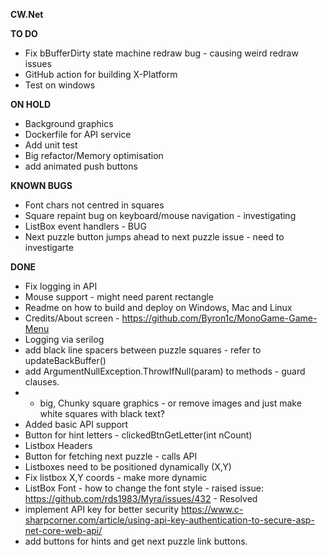 ﻿**CW.Net**

**TO DO**
* Fix bBufferDirty state machine redraw bug - causing weird redraw issues
* GitHub action for building X-Platform
* Test on windows


**ON HOLD**
* Background graphics
* Dockerfile for API service 
* Add unit test 
* Big refactor/Memory optimisation
* add animated push buttons

**KNOWN BUGS**
* Font chars not centred in squares
* Square repaint bug on keyboard/mouse navigation - investigating
* ListBox event handlers - BUG
* Next puzzle button jumps ahead to next puzzle issue - need to investigarte


**DONE**
* Fix logging in API
* Mouse support - might need parent rectangle 
* Readme on how to build and deploy on Windows, Mac and Linux
* Credits/About screen - https://github.com/Byron1c/MonoGame-Game-Menu
* Logging via serilog
* add black line spacers between puzzle squares - refer to updateBackBuffer()
* add ArgumentNullException.ThrowIfNull(param) to methods - guard clauses.
* * big, Chunky square graphics - or remove images and just make white squares with black text?
* Added basic API support
* Button for hint letters - clickedBtnGetLetter(int nCount)
* Listbox Headers 
* Button for fetching next puzzle - calls API
* Listboxes need to be positioned dynamically (X,Y)
* Fix listbox X,Y coords - make more dynamic 
* ListBox Font - how to change the font style - raised issue: https://github.com/rds1983/Myra/issues/432 - Resolved 
* implement API key for better security https://www.c-sharpcorner.com/article/using-api-key-authentication-to-secure-asp-net-core-web-api/
* add buttons for hints and get next puzzle link buttons.